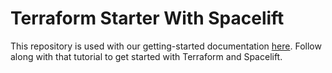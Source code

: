 # Terraform Starter With Spacelift

This repository is used with our getting-started documentation [here](https://docs.spacelift.io/).
Follow along with that tutorial to get started with Terraform and Spacelift.
